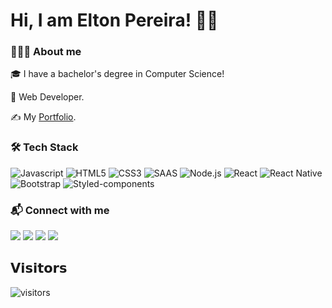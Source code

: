 # Hi, I am Elton Pereira! 👋🏾

### 👨🏾‍💻 About me

🎓 I have a bachelor's degree in Computer Science!

:vulcan_salute: Web Developer. 

:writing_hand: My [Portfolio](https://eltonpereira.dev/).


### 🛠 Tech Stack

![Javascript](https://img.shields.io/badge/JavaScript-323330?style=for-the-badge&logo=javascript&logoColor=F7DF1E)
![HTML5](https://img.shields.io/badge/HTML5-E34F26?style=for-the-badge&logo=html5&logoColor=white)
![CSS3](https://img.shields.io/badge/CSS3-1572B6?style=for-the-badge&logo=css3&logoColor=white)
![SAAS](https://img.shields.io/badge/Sass-CC6699?style=for-the-badge&logo=sass&logoColor=white)
![Node.js](https://img.shields.io/badge/Node.js-43853D?style=for-the-badge&logo=node.js&logoColor=white)
![React](https://img.shields.io/badge/React-20232A?style=for-the-badge&logo=react&logoColor=61DAFB)
![React Native](https://img.shields.io/badge/React_Native-20232A?style=for-the-badge&logo=react&logoColor=61DAFB)
![Bootstrap](https://img.shields.io/badge/Bootstrap-563D7C?style=for-the-badge&logo=bootstrap&logoColor=white)
![Styled-components](https://img.shields.io/badge/styled--components-DB7093?style=for-the-badge&logo=styled-components&logoColor=white)


### 📬 Connect with me

<a href="https://www.linkedin.com/in/eltton/" target="blank"><img src="https://img.shields.io/badge/eltton-0077B5?style=for-the-badge&logo=linkedin&logoColor=white" /></a>
<a href="https://www.instagram.com/eltonfx/" target="blank"><img src="https://img.shields.io/badge/eltonfx-E4405F?style=for-the-badge&logo=instagram&logoColor=white" /></a>
<a href="https://twitter.com/elton_pereira/" target="blank"><img src="https://img.shields.io/badge/elton_pereira-1DA1F2?style=for-the-badge&logo=twitter&logoColor=white" /></a>
<a href="https://eltonpereira.dev/" target="blank"><img src="https://img.shields.io/badge/eltonpereira.dev-1DA1F2?style=for-the-badge" /></a>

## 𝗩𝗶𝘀𝗶𝘁𝗼𝗿𝘀

![visitors](https://visitor-badge.glitch.me/badge?page_id=eltton.eltton)


